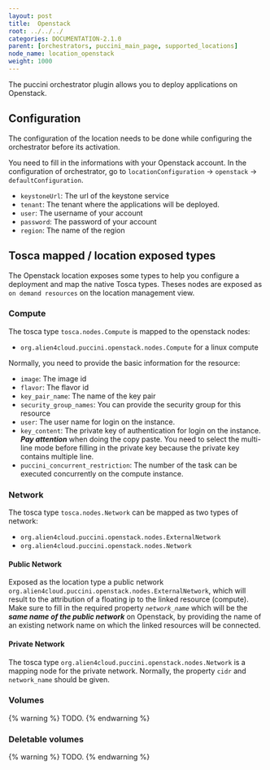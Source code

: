 ```yaml
---
layout: post
title:  Openstack
root: ../../../
categories: DOCUMENTATION-2.1.0
parent: [orchestrators, puccini_main_page, supported_locations]
node_name: location_openstack
weight: 1000
---
```


The puccini orchestrator plugin allows you to deploy applications on Openstack.

## Configuration
The configuration of the location needs to be done while configuring the orchestrator before its activation.

You need to fill in the informations with your Openstack account. In the configuration of orchestrator, go to `locationConfiguration` -> `openstack` -> `defaultConfiguration`.

* `keystoneUrl`: The url of the keystone service
* `tenant`: The tenant where the applications will be deployed.
* `user`: The username of your account
* `password`: The password of your account
* `region`: The name of the region

## Tosca mapped / location exposed types
The Openstack location exposes some types to help you configure a deployment and map the native Tosca types. Theses nodes are exposed as `on demand resources` on the location management view.  

### Compute
The tosca type `tosca.nodes.Compute` is mapped to the openstack nodes:

 - `org.alien4cloud.puccini.openstack.nodes.Compute` for a linux compute

Normally, you need to provide the basic information for the resource:

* `image`: The image id
* `flavor`: The flavor id
* `key_pair_name`: The name of the key pair
* `security_group_names`: You can provide the security group for this resource
* `user`: The user name for login on the instance.
* `key_content`: The private key of authentication for login on the instance. ***Pay attention*** when doing the copy paste. You need to select the multi-line mode before filling in the private key because the private key contains multiple line.
* `puccini_concurrent_restriction`: The number of the task can be executed concurrently on the compute instance.

### Network
The tosca type `tosca.nodes.Network` can be mapped as two types of network:

* `org.alien4cloud.puccini.openstack.nodes.ExternalNetwork`
* `org.alien4cloud.puccini.openstack.nodes.Network`

#### Public Network
Exposed as the location type a public network `org.alien4cloud.puccini.openstack.nodes.ExternalNetwork`, which will result to the attribution of a floating ip to the linked resource (compute).  
Make sure to fill in the required property *`network_name`* which will be the ***same name of the public network*** on Openstack, by providing the name of an existing network name on which the linked resources will be connected.

#### Private Network
The tosca type `org.alien4cloud.puccini.openstack.nodes.Network` is a mapping node for the private network.
Normally, the property `cidr` and `network_name` should be given.  

### Volumes
{% warning %}
TODO.
{% endwarning %}

### Deletable volumes
{% warning %}
TODO.
{% endwarning %}
